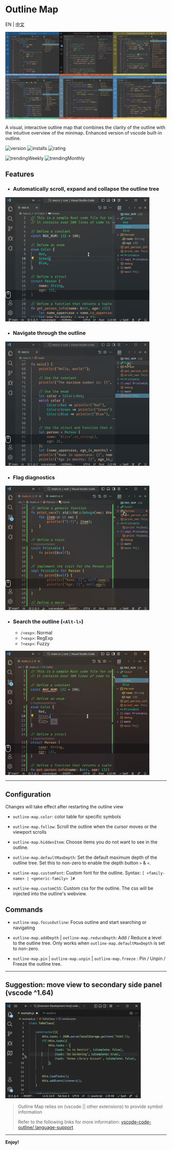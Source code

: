 # Outline Map

EN | [中文](README_ZH_CN.md)

![overview](screenshots/overview.png)

A visual, interactive outline map that combines the clarity of the outline with the intuitive overview of the minimap. Enhanced version of vscode built-in outline.

![version](https://vsmarketplacebadge.apphb.com/version/Gerrnperl.outline-map.svg?color=8bf7c7&style=flat-square&logo=visualstudio)
![installs](https://vsmarketplacebadge.apphb.com/installs/Gerrnperl.outline-map.svg?color=56b6c2&style=flat-square&logo=visualstudiocode)
![rating](https://vsmarketplacebadge.apphb.com/rating-star/Gerrnperl.outline-map.svg?color=97dbf3&style=flat-square)

![trendingWeekly](https://vsmarketplacebadge.apphb.com/trending-weekly/Gerrnperl.outline-map.svg?color=8bf79c&style=flat-square)
![trendingMonthly](https://vsmarketplacebadge.apphb.com/trending-monthly/Gerrnperl.outline-map.svg?color=48bfea&style=flat-square)

## Features

- ### Automatically scroll, expand and collapse the outline tree
![follow](screenshots/follow.gif)
- ### Navigate through the outline
![navigation](screenshots/nav.gif)
- ### Flag diagnostics
![Flag diagnostics](screenshots/diagnostics.gif)
- ### Search the outline (`<Alt-l>`)
    - `/<exp>`: Normal
    - `?<exp>`: RegExp
  -  `?<exp>`: Fuzzy

![Search](screenshots/search.gif)

---

## Configuration
Changes will take effect after restarting the outline view
- `outline-map.color`: color table for specific symbols

- `outline-map.follow`: Scroll the outline when the cursor moves or the viewport scrolls

- `outline-map.hiddenItem`: Choose items you do not want to see in the outline.

- `outline-map.defaultMaxDepth`: Set the default maximum depth of the outline tree. Set this to non-zero to enable the depth button `>` & `<`.

- `outline-map.customFont`: Custom font for the outline. Syntax: `[ <family-name> | <generic-family> ]#`
  
- `outline-map.customCSS`: Custom css for the outline. The css will be injected into the outline's webview.

## Commands
- `outline-map.focusOutline`: Focus outline and start searching or navigating

- `outline-map.addDepth` | `outline-map.reduceDepth`: Add / Reduce a level to the outline tree. Only works when `outline-map.defaultMaxDepth` is set to non-zero.
  
- `outline-map.pin` | `outline-map.unpin` | `outline-map.freeze` : Pin / Unpin / Freeze the outline tree.

---

## Suggestion: move view to secondary side panel (vscode ^1.64)
![Initialize settings](images/init.gif)

> Outline Map relies on (vscode || other extensions) to provide symbol information
> 
>  Refer to the following links for more information: [vscode-code-outline/  language-support](https://github.com/patrys/vscode-code-outline#language-support)

---

**Enjoy!**
